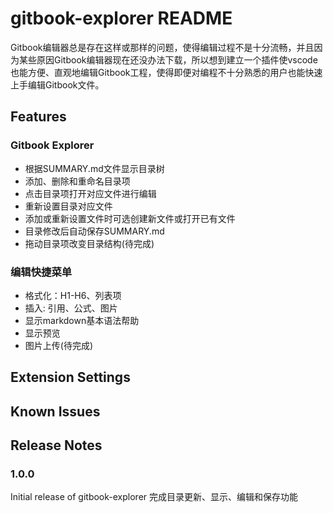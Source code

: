 # gitbook-explorer README

Gitbook编辑器总是存在这样或那样的问题，使得编辑过程不是十分流畅，并且因为某些原因Gitbook编辑器现在还没办法下载，所以想到建立一个插件使vscode也能方便、直观地编辑Gitbook工程，使得即便对编程不十分熟悉的用户也能快速上手编辑Gitbook文件。

## Features

### Gitbook Explorer

* 根据SUMMARY.md文件显示目录树
* 添加、删除和重命名目录项
* 点击目录项打开对应文件进行编辑
* 重新设置目录对应文件
* 添加或重新设置文件时可选创建新文件或打开已有文件
* 目录修改后自动保存SUMMARY.md
* 拖动目录项改变目录结构(待完成)

### 编辑快捷菜单

* 格式化：H1-H6、列表项
* 插入: 引用、公式、图片
* 显示markdown基本语法帮助
* 显示预览
* 图片上传(待完成)

## Extension Settings


## Known Issues


## Release Notes

### 1.0.0

Initial release of gitbook-explorer
完成目录更新、显示、编辑和保存功能

